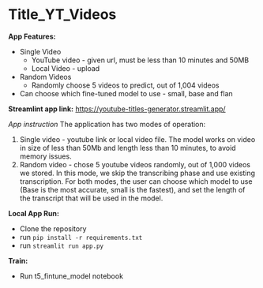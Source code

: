 # Title_YT_Videos

**App Features:**
- Single Video
  * YouTube video - given url, must be less than 10 minutes and 50MB
  * Local Video - upload
- Random Videos
  * Randomly choose 5 videos to predict, out of 1,004 videos
- Can choose which fine-tuned model to use - small, base and flan
 
**Streamlint app link:** https://youtube-titles-generator.streamlit.app/

*App instruction*
The application has two modes of operation:
1. Single video - youtube link or local video file. The model works on video in size of less than 50Mb and length less than 10 minutes, to avoid memory issues.
2. Random video - chose 5 youtube videos randomly, out of 1,000 videos we stored. In this mode, we skip the transcribing phase and use existing transcription.
For both modes, the user can choose which model to use (Base is the most accurate, small is the fastest), and set the length of the transcript that will be used in the model.


**Local App Run:**
- Clone the repository
- run `pip install -r requirements.txt`
- run `streamlit run app.py`

**Train:**
- Run t5_fintune_model notebook

